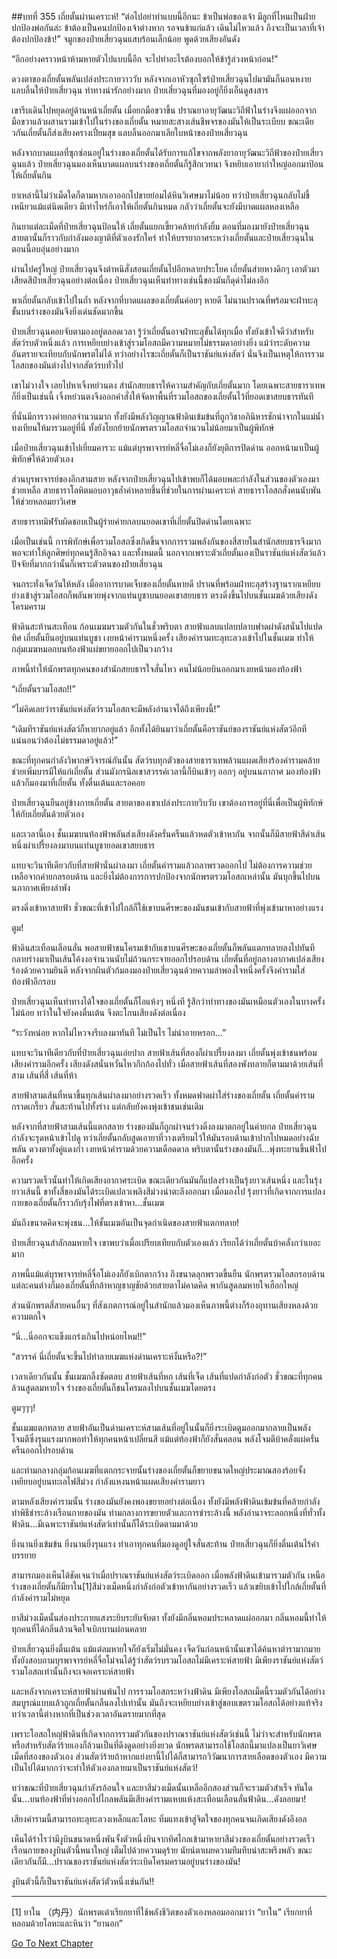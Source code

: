 ##บทที่ 355 เถี่ยตั้นผ่านเคราะห์!
“ต่อไปอย่าทำแบบนี้อีกนะ ข้าเป็นพ่อของเจ้า มีลูกที่ไหนเป็นฝ่ายปกป้องพ่อกันล่ะ ข้าต้องเป็นคนปกป้องเจ้าต่างหาก รอจนข้าแก่แล้ว เดินไม่ไหวแล้ว ถึงจะเป็นเวลาที่เจ้าต้องปกป้องข้า!” จมูกของป๋ายเสี่ยวฉุนแสบร้อนเล็กน้อย พูดด้วยเสียงอันดัง

“อีกอย่างคราวหน้าห้ามหายตัวไปแบบนี้อีก จะไปทำอะไรต้องบอกให้ข้ารู้ล่วงหน้าก่อน!”

ดวงตาของเถี่ยตั้นพลันเปล่งประกายวาววับ หลังจากเอาหัวซุกไซร้ป๋ายเสี่ยวฉุนไปมามันก็นอนหงาย แลบลิ้นให้ป๋ายเสี่ยวฉุน ท่าทางน่ารักอย่างมาก ป๋ายเสี่ยวฉุนที่มองอยู่ก็ยิ่งเอ็นดูสงสาร

เขารีบเดินไปหยุดอยู่ด้านหน้าเถี่ยตั้น เมื่อยกมือขวาขึ้น ปราณยาอายุวัฒนะวิถีฟ้าในร่างจึงแผ่ออกจากมือขวาแล้วผสานรวมเข้าใปในร่างของเถี่ยตั้น หมายสะสางเส้นชีพจรของมันให้เป็นระเบียบ ขณะเดียวกันเถี่ยตั้นก็ส่งเสียงครางเปี่ยมสุข แลบลิ้นออกมาเลียใบหน้าของป๋ายเสี่ยวฉุน

หลังจากบาดแผลที่ซุกซ่อนอยู่ในร่างของเถี่ยตั้นได้รับการแก้ไขจากพลังยาอายุวัฒนะวิถีฟ้าของป๋ายเสี่ยวฉุนแล้ว ป๋ายเสี่ยวฉุนมองเห็นบาดแผลบนร่างของเถี่ยตั้นก็รู้สึกเวทนา จึงหยิบเอายากำใหญ่ออกมาป้อนให้เถี่ยตั้นกิน

ยาเหล่านี้ไม่ว่าเม็ดใดก็ตามหากเอาออกไปขายย่อมได้หินวิเศษมาไม่น้อย ทว่าป๋ายเสี่ยวฉุนกลับไม่ขี้เหนียวแม้แต่นิดเดียว มีเท่าไหร่ก็เอาให้เถี่ยตั้นกินหมด กลัวว่าเถี่ยตั้นจะยังมีบาดแผลหลงเหลือ

กินยาแต่ละเม็ดที่ป๋ายเสี่ยวฉุนป้อนให้ เถี่ยตั้นแยกเขี้ยวคล้ายกำลังยิ้ม ตอนที่มองมายังป๋ายเสี่ยวฉุน สายตานั้นก็ราวกับกำลังมองญาติที่ตัวเองรักใคร่ ทำให้บรรยากาศระหว่างเถี่ยตั้นและป๋ายเสี่ยวฉุนในตอนนี้อบอุ่นอย่างมาก

ผ่านไปครู่ใหญ่ ป๋ายเสี่ยวฉุนจึงตำหนิสั่งสอนเถี่ยตั้นไปอีกหลายประโยค เถี่ยตั้นส่ายหางดิกๆ เอาตัวมาเสียดสีป๋ายเสี่ยวฉุนอย่างต่อเนื่อง ป๋ายเสี่ยวฉุนเห็นท่าทางเช่นนี้ของมันก็ดุด่าไม่ลงอีก

พาเถี่ยตั้นกลับเข้าไปในถ้ำ หลังจากที่บาดแผลของเถี่ยตั้นค่อยๆ หายดี ไม่นานปราณที่พร้อมจะฝ่าทะลุขั้นบนร่างของมันจึงยิ่งเด่นชัดมากขึ้น

ป๋ายเสี่ยวฉุนคอยจับตามองอยู่ตลอดเวลา รู้ว่าเถี่ยตั้นอาจฝ่าทะลุขั้นได้ทุกเมื่อ ทั้งยังเข้าใจดีว่าสำหรับสัตว์รบตัวหนึ่งแล้ว การเหยียบย่างเข้าสู่รวมโอสถมีความหมายไม่ธรรมดาอย่างยิ่ง แม้ว่าระดับความอันตรายจะเทียบกับนักพรตไม่ได้ ทว่าอย่างไรซะเถี่ยตั้นก็เป็นราชันย์แห่งสัตว์ นั่นจึงเป็นเหตุให้การรวมโอสถของมันต่างไปจากสัตว์รบทั่วไป

เขาไม่วางใจ เลยไปหาเจิ้งหย่วนตง สำนักสยบธารให้ความสำคัญกับเถี่ยตั้นมาก โดยเฉพาะสายธาราเทพก็ยิ่งเป็นเช่นนี้ เจิ้งหย่วนตงจึงออกคำสั่งให้จัดหาพื้นที่รวมโอสถของเถี่ยตั้นไว้ที่ยอดเขาสยบธารทันที

ที่นั่นมีการวางค่ายกลจำนวนมาก ทั้งยังมีพลังวิญญาณฟ้าดินเข้มข้นที่ถูกวิชาอภินิหารชักนำจากในแม่น้ำทงเทียนให้มารวมอยู่ที่นี่ ทั้งยังโยกย้ายนักพรตรวมโอสถจำนวนไม่น้อยมาเป็นผู้พิทักษ์

เมื่อป๋ายเสี่ยวฉุนเข้าไปเยี่ยมคารวะ แม้แต่บุรพาจารย์หลี่จื่อโม่เองก็ยังยุติการปิดด่าน ออกหน้ามาเป็นผู้พิทักษ์ให้ด้วยตัวเอง

ส่วนบุรพาจารย์ของอีกสามสาย หลังจากป๋ายเสี่ยวฉุนไปเข้าพบก็ได้มอบพละกำลังในส่วนของตัวเองมาช่วยเหลือ สายธาราโลหิตมอบอาวุธล้ำค่าหลายชิ้นที่ช่วยในการผ่านเคราะห์ สายธาราโอสถสั่งคนนับพันให้ช่วยหลอมยาวิเศษ

สายธาราทมิฬรับผิดชอบเป็นผู้ร่ายค่ายกลบนยอดเขาที่เถี่ยตั้นปิดด่านโดยเฉพาะ

เมื่อเป็นเช่นนี้ การพิทักษ์เพื่อรวมโอสถซึ่งเกิดขึ้นจากการรวมพลังกันของสี่สายในสำนักสยบธารจึงมากพอจะทำให้ลูกศิษย์ทุกคนรู้สึกอิจฉา และทั้งหมดนี้ นอกจากเพราะตัวเถี่ยตั้นเองเป็นราชันย์แห่งสัตว์แล้ว ปัจจัยที่มากกว่านั้นก็เพราะตัวตนของป๋ายเสี่ยวฉุน

จนกระทั่งเจ็ดวันให้หลัง เมื่ออาการบาดเจ็บของเถี่ยตั้นหายดี ปราณที่พร้อมฝ่าทะลุสร้างฐานรากเหยียบย่างเข้าสู่รวมโอสถก็พลันพวยพุ่งจากแท่นบูชาบนยอดเขาสยบธาร ตรงดิ่งขึ้นไปบนชั้นเมฆด้วยเสียงดังโครมคราม

ฟ้าดินสะท้านสะเทือน ก้อนเมฆมรวมตัวกันในชั่วพริบตา สายฟ้าแลบแปลบปลาบฟาดผ่าดังสนั่นไปแปดทิศ เถี่ยตั้นยืนอยู่บนแท่นบูชา เงยหน้าคำรามหนึ่งครั้ง เสียงคำรามทะลุทะลวงเข้าไปในชั้นเมฆ ทำให้กลุ่มเมฆหมอกบนท้องฟ้าแผ่ขยายออกไปเป็นวงกว้าง

ภาพนี้ทำให้นักพรตทุกคนของสำนักสยบธารใจสั่นไหว คนไม่น้อยบินออกมาเงยหน้ามองท้องฟ้า

“เถี่ยตั้นรวมโอสถ!!”

“ไม่คิดเลยว่าราชันย์แห่งสัตว์รวมโอสถจะมีพลังอำนาจได้ถึงเพียงนี้!”

“เดิมทีราชันย์แห่งสัตว์ก็หายากอยู่แล้ว อีกทั้งได้ยินมาว่าเถี่ยตั้นคือราชันย์ของราชันย์แห่งสัตว์อีกที แน่นอนว่าต้องไม่ธรรมดาอยู่แล้ว!”

ขณะที่ทุกคนกำลังวิพากษ์วิจารณ์กันนั้น สัตว์รบทุกตัวของสายธาราเทพล้วนแผดเสียงร้องคำรามคล้ายช่วยเพิ่มบารมีให้แก่เถี่ยตั้น ส่วนมังกรนิลเขาสวรรค์เวลานี้ก็บินเข้าๆ ออกๆ อยู่บนนภากาศ มองท้องฟ้าแล้วก็มองมาที่เถี่ยตั้น ทั้งตื่นเต้นและรอคอย

ป๋ายเสี่ยวฉุนยืนอยู่ข้างกายเถี่ยตั้น สายตาของเขาเปล่งประกายวิบวับ เขาต้องการอยู่ที่นี่เพื่อเป็นผู้พิทักษ์ให้กับเถี่ยตั้นด้วยตัวเอง

และเวลานี้เอง ชั้นเมฆบนท้องฟ้าพลันส่งเสียงดังครั่นครืนแล้วหดตัวเข้าหากัน จากนั้นก็มีสายฟ้าสีดำเส้นหนึ่งผ่าเปรี้ยงลงมาบนแท่นบูชายอดเขาสยบธาร

แทบจะวินาทีเดียวกับที่สายฟ้านั่นผ่าลงมา เถี่ยตั้นคำรามแล้วถลาพรวดออกไป ไม่ต้องการความช่วยเหลือจากค่ายกลรอบด้าน และยิ่งไม่ต้องการการปกป้องจากนักพรตรวมโอสถเหล่านั้น มันบุกขึ้นไปบนนภากาศเพียงลำพัง

ตรงดิ่งเข้าหาสายฟ้า ชั่วขณะที่เข้าไปใกล้ก็ใช้เขาบนศีรษะของมันชนเข้ากับสายฟ้าที่พุ่งเข้ามาหาอย่างแรง

ตูม!

ฟ้าดินสะเทือนเลือนลั่น พอสายฟ้าชนโครมเข้ากับเขาบนศีรษะของเถี่ยตั้นก็พลันแตกทลายลงไปทันที กลายร่างมาเป็นเส้นโค้งงอจำนวนนับไม่ถ้วนกระจายออกไปรอบด้าน เถี่ยตั้นที่อยู่กลางอากาศเปล่งเสียงร้องด้วยความยินดี หลังจากผินตัวก้มลงมองป๋ายเสี่ยวฉุนด้วยความลำพองใจหนึ่งครั้งจึงคำรามใส่ท้องฟ้าอีกรอบ

ป๋ายเสี่ยวฉุนเห็นท่าทางได้ใจของเถี่ยตั้นก็ไอแห้งๆ หนึ่งที รู้สึกว่าท่าทางของมันเหมือนตัวเองในบางครั้งไม่น้อย ทว่าในใจยังคงตื่นเต้น จึงตะโกนเสียงดังต่อเนื่อง

“ระวังหน่อย หากไม่ไหวจงรีบลงมาทันที ไม่เป็นไร ไม่น่าอายหรอก...”

แทบจะวินาทีเดียวกับที่ป๋ายเสี่ยวฉุนเอ่ยปาก สายฟ้าเส้นที่สองก็ผ่าเปรี้ยงลงมา เถี่ยตั้นพุ่งเข้าชนพร้อมเสียงคำรามอีกครั้ง เสียงดังสนั่นหวั่นไหวกึกก้องไปทั่ว เมื่อสายฟ้าเส้นที่สองพังทลายก็ตามมาด้วยเส้นที่สาม เส้นที่สี่ เส้นที่ห้า

สายฟ้าสามเส้นที่หนาขึ้นทุกเส้นผ่าลงมาอย่างรวดเร็ว ทั้งหมดฟาดผ่าใส่ร่างของเถี่ยตั้น เถี่ยตั้นคำรามกราดเกรี้ยว สั่นสะท้านไปทั้งร่าง แต่กลับยังคงพุ่งเข้าชนเช่นเดิม

หลังจากที่สายฟ้าสามเส้นนี้แตกสลาย ร่างของมันก็ถูกผ่าจนร่วงดิ่งลงมาตกอยู่ในค่ายกล ป๋ายเสี่ยวฉุนกำลังจะรุดหน้าเข้าไปดู ทว่าเถี่ยตั้นกลับสูดเอายาที่วางเตรียมไว้ให้มันรอบด้านเข้าปากไปหมดอย่างฉับพลัน ดวงตาทั้งคู่แดงก่ำ เงยหน้าคำรามด้วยความเดือดดาล พริบตานั้นร่างของมันก็...พุ่งทะยานขึ้นฟ้าไปอีกครั้ง

ความรวดเร็วนั้นทำให้เกิดเสียงอากาศระเบิด ขณะเดียวกันมันก็แปลงร่างเป็นรุ้งยาวเส้นหนึ่ง และในรุ้งยาวเส้นนี้ ขาทั้งสี่ของมันได้ระเบิดเปลวเพลิงสีม่วงน่าตะลึงออกมา เมื่อมองไป รุ้งยาวที่เกิดจากการแปลงกายของเถี่ยตั้นก็ราวกับรุ้งไฟที่ตรงเข้าหา...ชั้นเมฆ

มันถึงขนาดคิดจะพุ่งชน...ให้ชั้นเมฆอันเป็นจุดกำเนิดของสายฟ้าแตกทลาย!

ป๋ายเสี่ยวฉุนสำลักลมหายใจ เขาพบว่าเมื่อเปรียบเทียบกับตัวเองแล้ว เรียกได้ว่าเถี่ยตั้นบ้าคลั่งกว่าเยอะมาก

ภาพนี้แม้แต่บุรพาจารย์หลี่จื่อโม่เองก็ยังเบิกตากว้าง ถึงขนาดลุกพรวดขึ้นยืน นักพรตรวมโอสถรอบด้านแต่ละคนต่างก็มองเถี่ยตั้นที่กล้าหาญชาญชัยด้วยสายตาไม่คาดคิด พากันสูดลมหายใจเฮือกใหญ่

ส่วนนักพรตสี่สายคนอื่นๆ ที่สังเกตการณ์อยู่ในสำนักแล้วมองเห็นภาพนี้ต่างก็ร้องอุทานเสียงหลงด้วยความตกใจ

“นี่...นี่ออกจะแข็งแกร่งเกินไปหน่อยไหม!!”

“สวรรค์ นี่เถี่ยตั้นจะขึ้นไปทำลายเมฆแห่งด่านเคราะห์งั้นหรือ?!”

เวลาเดียวกันนั้น ชั้นเมฆกลิ้งซัดตลบ สายฟ้าเส้นที่หก เส้นที่เจ็ด เส้นที่แปดกำลังก่อตัว ชั่วขณะที่ทุกคนล้วนสูดลมหายใจ ร่างของเถี่ยตั้นก็ชนโครมลงไปบนชั้นเมฆโดยตรง

ตูมๆๆๆ!

ชั้นเมฆแตกทลาย สายฟ้าอันเป็นด่านเคราะห์สามเส้นที่อยู่ในนั้นก็ยิ่งระเบิดตูมออกมากลายเป็นพลังโจมตีซึ่งรุนแรงมากพอทำให้ทุกคนหน้าเปลี่ยนสี แม้แต่ท้องฟ้าก็ยังสั่นคลอน พลังโจมตีบ้าคลั่งแผ่ครั่นครืนออกไปรอบด้าน

และท่ามกลางกลุ่มก้อนเมฆที่แตกกระจายนั้นร่างของเถี่ยตั้นก็ขยายขนาดใหญ่ประมาณสองร้อยจั้ง เหยียบอยู่บนทะเลไฟสีม่วง กำลังแหงนหน้าแผดเสียงคำรามยาว

ตามหลังเสียงคำรามนั้น ร่างของมันยังคงพองขยายอย่างต่อเนื่อง ทั้งยังมีพลังฟ้าดินเข้มข้นที่คล้ายกำลังทำพิธีชำระล้างเรือนกายของมัน ท่ามกลางการขยายตัวและการชำระล้างนี้ พลังอำนาจระลอกหนึ่งที่ทั่วทั้งฟ้าดิน...มีเฉพาะราชันย์แห่งสัตว์เท่านั้นก็ได้ระเบิดตามมาด้วย

ยิ่งนานยิ่งเข้มข้น ยิ่งนานยิ่งรุนแรง ทำเอาทุกคนที่มองดูอยู่ใจสั่นสะท้าน ป๋ายเสี่ยวฉุนก็ยิ่งตื่นเต้นไร้คำบรรยาย

สามารถมองเห็นได้ชัดเจนว่าเมื่อปราณราชันย์แห่งสัตว์ระเบิดออก เมื่อพลังฟ้าดินเข้ามารวมตัวกัน เหนือร่างของเถี่ยตั้นก็มียาใน[1]สีม่วงเม็ดหนึ่งกำลังก่อตัวเข้าหากันอย่างรวดเร็ว แล้วเขยิบเข้าไปใกล้เถี่ยตั้นที่กำลังคำรามไม่หยุด

ยาสีม่วงเม็ดนั้นส่องประกายแสงระยิบระยับจับตา ทั้งยังมีกลิ่นหอมประหลาดแผ่ออกมา กลิ่นหอมนี้ทำให้ทุกคนที่ได้กลิ่นล้วนจิตใจเบิกบานผ่อนคลาย

ป๋ายเสี่ยวฉุนยิ่งตื่นเต้น แม้แต่ลมหายใจก็ยังเริ่มไม่มั่นคง เจ็ดวันก่อนหน้านั้นเขาได้ค้นหาตำรามากมาย ทั้งยังสอบถามบุรพาจารย์หลี่จื่อโม่จนได้รู้ว่าสัตว์รบรวมโอสถไม่มีเคราะห์สายฟ้า มีเพียงราชันย์แห่งสัตว์รวมโอสถเท่านั้นถึงจะเจอเคราะห์สายฟ้า

และหลังจากเคราะห์สายฟ้าผ่านพ้นไป การรวมโอสถระหว่างฟ้าดิน มีเพียงโอสถเม็ดนี้รวมตัวกันได้อย่างสมบูรณ์แบบแล้วถูกเถี่ยตั้นกลืนลงไปเท่านั้น มันถึงจะเหยียบย่างเข้าสู่ขอบเขตรวมโอสถได้อย่างแท้จริง ทว่าเวลานี้ต่างหากที่เป็นช่วงเวลาอันตรายมากที่สุด

เพราะโอสถใหญ่ฟ้าดินที่เกิดจากการรวมตัวกันของปราณราชันย์แห่งสัตว์เช่นนี้ ไม่ว่าจะสำหรับนักพรตหรือสำหรับสัตว์ร้ายเองก็ล้วนเป็นที่ดึงดูดอย่างยิ่งยวด นักพรตสามารถใช้โอสถนี้มาแปลงเป็นยาวิเศษเม็ดที่สองของตัวเอง ส่วนสัตว์ร้ายถ้าหากแย่งยานี้ไปได้ก็สามารถวิวัฒนาการสายเลือดของตัวเอง มีความเป็นไปได้มากกว่าจะทำให้ตัวเองกลายมาเป็นราชันย์แห่งสัตว์!

ทว่าขณะที่ป๋ายเสี่ยวฉุนกำลังรอ้อนใจ และยาสีม่วงเม็ดนั้นเหลืออีกสองส่วนก็จะรวมตัวสำเร็จ ทันใดนั้น...บนท้องฟ้าที่ห่างออกไปไกลพลันมีเสียงคำรามแหบแห้งสะเทือนเลือนลั่นฟ้าดิน...ดังลอยมา!

เสียงคำรามนี้สามารถทะลุทะลวงเหล็กและโลหะ ทิ่มแทงเข้าสู่จิตใจของทุกคนจนเกิดเสียงดังอึงอล

เห็นได้รำไรว่ามีงูบินขนาดหนึ่งพันจั้งตัวหนึ่งบินจากทิศไกลเข้ามาหายาสีม่วงของเถี่ยตั้นอย่างรวดเร็ว เรือนกายของงูบินตัวนี้หนาใหญ่ เต็มไปด้วยความดุร้าย นัยน์ตาเผยความทึมทึบน่าสะพรึงพลัว ขณะเดียวกันก็มี...ปราณของราชันย์แห่งสัตว์ระเบิดโครมครามอยู่บนร่างของมัน!

งูบินตัวนี้ก็เป็นราชันย์แห่งสัตว์ตัวหนึ่งเช่นกัน!!

------

[1] ยาใน （内丹）นักพรตเต๋าเรียกยาที่ใช้พลังชีวิตของตัวเองหลอมออกมาว่า “ยาใน” เรียกยาที่หลอมด้วยโลหะและหินว่า “ยานอก”


[Go To Next Chapter]( ./30.md)